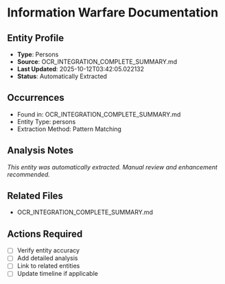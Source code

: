 # Information Warfare Documentation

## Entity Profile
- **Type**: Persons
- **Source**: OCR_INTEGRATION_COMPLETE_SUMMARY.md
- **Last Updated**: 2025-10-12T03:42:05.022132
- **Status**: Automatically Extracted

## Occurrences
- Found in: OCR_INTEGRATION_COMPLETE_SUMMARY.md
- Entity Type: persons
- Extraction Method: Pattern Matching

## Analysis Notes
*This entity was automatically extracted. Manual review and enhancement recommended.*

## Related Files
- OCR_INTEGRATION_COMPLETE_SUMMARY.md

## Actions Required
- [ ] Verify entity accuracy
- [ ] Add detailed analysis
- [ ] Link to related entities
- [ ] Update timeline if applicable
